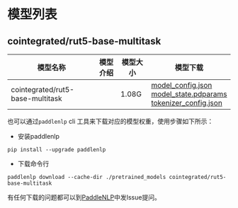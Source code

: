 #  模型列表

## cointegrated/rut5-base-multitask

| 模型名称 | 模型介绍 | 模型大小  | 模型下载 |
| --- | --- | --- | --- |
|cointegrated/rut5-base-multitask|  | 1.08G | [model_config.json](https://bj.bcebos.com/paddlenlp/models/community/cointegrated/rut5-base-multitask/model_config.json)<br>[model_state.pdparams](https://bj.bcebos.com/paddlenlp/models/community/cointegrated/rut5-base-multitask/model_state.pdparams)<br>[tokenizer_config.json](https://bj.bcebos.com/paddlenlp/models/community/cointegrated/rut5-base-multitask/tokenizer_config.json) |

也可以通过`paddlenlp` cli 工具来下载对应的模型权重，使用步骤如下所示：

* 安装paddlenlp

```shell
pip install --upgrade paddlenlp
```

* 下载命令行

```shell
paddlenlp download --cache-dir ./pretrained_models cointegrated/rut5-base-multitask
```

有任何下载的问题都可以到[PaddleNLP](https://github.com/PaddlePaddle/PaddleNLP)中发Issue提问。